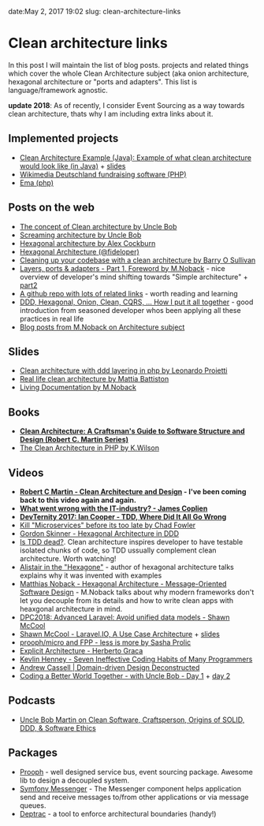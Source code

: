 date:May 2, 2017 19:02
slug: clean-architecture-links
# Clean architecture links
In this post I will maintain the list of blog posts. projects and related things which cover the whole Clean Architecture subject (aka onion architecture, hexagonal architecture or "ports and adapters". This list is language/framework agnostic. 

**update 2018**: As of recently, I consider Event Sourcing as a way towards clean architecture, thats why I am including extra links about it.

## Implemented projects
* [Clean Architecture Example (Java): Example of what clean architecture would look like (in Java)](https://github.com/mattia-battiston/clean-architecture-example) + [slides](https://www.slideshare.net/mattiabattiston/real-life-clean-architecture-61242830)
* [Wikimedia Deutschland fundraising software (PHP)](https://www.entropywins.wtf/blog/2016/11/24/implementing-the-clean-architecture/)
* [Ema (php)](https://lessthan12ms.com/clean-architecture-implemented-as-a-php-app/)

## Posts on the web
* [The concept of Clean architecture by Uncle Bob](https://8thlight.com/blog/uncle-bob/2012/08/13/the-clean-architecture.html)
* [Screaming architecture by Uncle Bob](https://8thlight.com/blog/uncle-bob/2011/09/30/Screaming-Architecture.html)
* [Hexagonal architecture by Alex Cockburn](http://alistair.cockburn.us/Hexagonal+architecture)
* [Hexagonal Architecture (@fideloper)](http://fideloper.com/hexagonal-architecture)
* [Cleaning up your codebase with a clean architecture by Barry O Sullivan](https://dev.to/barryosull/cleaning-up-your-codebase-with-a-clean-architecture)
* [Layers, ports & adapters - Part 1, Foreword by M.Noback](https://php-and-symfony.matthiasnoback.nl/2017/07/layers-ports-and-adapters-part-1-introduction/) - nice overview of developer's mind shifting towards "Simple architecture" + [part2](https://php-and-symfony.matthiasnoback.nl/2017/08/layers-ports-and-adapters-part-2-layers/)
* [A github repo with lots of related links](https://github.com/PhpFriendsOfDdd/state-of-the-union) - worth reading and learning
* [DDD, Hexagonal, Onion, Clean, CQRS, … How I put it all together](https://herbertograca.com/2017/11/16/explicit-architecture-01-ddd-hexagonal-onion-clean-cqrs-how-i-put-it-all-together/) - good introduction from seasoned developer whos been applying all these practices in real life
* [Blog posts from M.Noback on Architecture subject](https://matthiasnoback.nl/tags/design/)

## Slides
* [Clean architecture with ddd layering in php by Leonardo Proietti](https://www.slideshare.net/_leopro_/clean-architecture-with-ddd-layering-in-php-35793127)
* [Real life clean architecture by Mattia Battiston](https://www.slideshare.net/mattiabattiston/real-life-clean-architecture-61242830)
* [Living Documentation by M.Noback](https://www.slideshare.net/matthiasnoback/living-documentation-presentation)


## Books
* **[Clean Architecture: A Craftsman's Guide to Software Structure and Design (Robert C. Martin Series)](https://www.amazon.com/Clean-Architecture-Craftsmans-Software-Structure/dp/0134494164/ref=sr_1_1?s=books&ie=UTF8&qid=1493734217&sr=1-1&keywords=clean+architecture)**
* [The Clean Architecture in PHP by K.Wilson](https://leanpub.com/cleanphp)

## Videos
* **[Robert C Martin - Clean Architecture and Design](https://www.youtube.com/watch?v=Nsjsiz2A9mg) - I've been coming back to this video again and again.**
* **[What went wrong with the IT-industry? - James Coplien](https://www.youtube.com/watch?v=gPP7Bleg214)**
* **[DevTernity 2017: Ian Cooper - TDD, Where Did It All Go Wrong](https://www.youtube.com/watch?v=EZ05e7EMOLM)**
* [Kill "Microservices" before its too late by Chad Fowler](https://www.youtube.com/watch?v=-UKEPd2ipEk)
* [Gordon Skinner - Hexagonal Architecture in DDD](https://www.youtube.com/watch?v=u6oTg5oRH24)
* [Is TDD dead?](https://www.youtube.com/playlist?list=PLJb2p0qX8R_qSRhs14CiwKuDuzERXSU8m). Clean architecture inspires developer to have testable isolated chunks of code, so TDD ussually complement clean architecture. Worth watching!
* [Alistair in the "Hexagone"](https://www.youtube.com/watch?v=th4AgBcrEHA) - author of hexagonal architecture talks explains why it was invented with examples
* [Matthias Noback - Hexagonal Architecture - Message-Oriented Software Design](https://www.youtube.com/watch?v=K1EJBmwg9EQ) - M.Noback talks about why modern frameworks don't let you decouple from its details and how to write clean apps with heaxgonal architecture in mind.
* [DPC2018: Advanced Laravel: Avoid unified data models - Shawn McCool](https://www.youtube.com/watch?v=jPnhTxRfOVk)
* [Shawn McCool - Laravel.IO, A Use Case Architecture](https://www.youtube.com/watch?v=2_380DKU93U) + [slides](https://www.slideshare.net/ShawnMcCool/laravelio-a-usecase-architecture)
* [prooph/micro and FPP - less is more by Sasha Prolic](https://engineers.sg/video/prooph-micro-and-fpp-less-is-more-phpconf-asia-2018--2889)
* [Explicit Architecture - Herberto Graca](https://www.youtube.com/watch?v=5CVU5rrlHqs)
* [Kevlin Henney - Seven Ineffective Coding Habits of Many Programmers](https://www.youtube.com/watch?v=SUIUZ09mnwM)
* [Andrew Cassell | Domain-driven Design Deconstructed](https://www.youtube.com/watch?v=bgJafJI8mp8)
* [Coding a Better World Together - with Uncle Bob - Day 1](https://www.youtube.com/watch?v=SVRiktFlWxI) + [day 2](https://www.youtube.com/watch?v=qnq9syXUuFE)

## Podcasts
* [Uncle Bob Martin on Clean Software, Craftsperson, Origins of SOLID, DDD, & Software Ethics](https://www.infoq.com/podcasts/uncle-bob-solid-ddd)

## Packages
* [Prooph](http://getprooph.org/) - well designed service bus, event sourcing package. Awesome lib to design a decoupled system.
* [Symfony Messenger](https://github.com/symfony/messenger) - The Messenger component helps application send and receive messages to/from other applications or via message queues.
* [Deptrac](https://github.com/sensiolabs-de/deptrac) - a tool to enforce architectural boundaries (handy!)